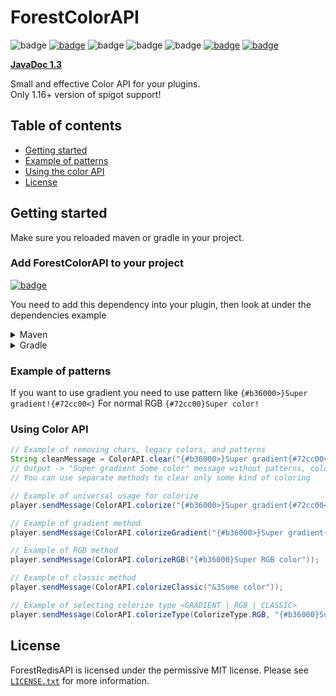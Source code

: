 # ForestColorAPI
![badge](https://img.shields.io/github/v/release/ForestTechMC/ForestColorAPI)
[![badge](https://jitpack.io/v/ForestTechMC/ForestColorAPI.svg)](https://jitpack.io/#ForestTechMC/ForestColorAPI)
![badge](https://img.shields.io/github/downloads/ForestTechMC/ForestColorAPI/total)
![badge](https://img.shields.io/github/last-commit/ForestTechMC/ForestColorAPI)
![badge](https://img.shields.io/badge/platform-spigot%20%7C%20bungeecord-lightgrey)
[![badge](https://img.shields.io/discord/896466173166747650?label=discord)](https://discord.gg/2PpdrfxhD4)
[![badge](https://img.shields.io/github/license/ForestTechMC/ForestColorAPI)](https://github.com/ForestTechMC/ForestColorAPI/blob/master/LICENSE.txt)

**[JavaDoc 1.3](https://foresttechmc.github.io/ForestColorAPI/1.3/)**

Small and effective Color API for your plugins.\
Only 1.16+ version of spigot support!

## Table of contents

* [Getting started](#getting-started)
* [Example of patterns](#example-of-patterns)
* [Using the color API](#using-color-api)
* [License](#license)

## Getting started

Make sure you reloaded maven or gradle in your project.

### Add ForestColorAPI to your project

[![badge](https://jitpack.io/v/ForestTechMC/ForestColorAPI.svg)](https://jitpack.io/#ForestTechMC/ForestColorAPI)

You need to add this dependency into your plugin, then look at under the dependencies example

<details>
    <summary>Maven</summary>

```xml
<repositories>
    <repository>
        <id>jitpack.io</id>
        <url>https://jitpack.io</url>
    </repository>
</repositories>

<dependencies>
    <dependency>
        <groupId>com.github.ForestTechMC</groupId>
        <artifactId>ForestColorAPI</artifactId>
        <version>VERSION</version>
        <scope>compile</scope>
    </dependency>
</dependencies>
```
</details>

<details>
    <summary>Gradle</summary>

```gradle
allprojects {
    repositories {
        ...
        maven { url 'https://jitpack.io' }
    }
}

dependencies {
    implementation 'com.github.ForestTechMC:ForestColorAPI:VERSION'
}
```
</details>

### Example of patterns

If you want to use gradient you need to use pattern like `{#b36000>}Super gradient!{#72cc00<}`
For normal RGB `{#72cc00}Super color!`


### Using Color API

```java
// Example of removing chars, legacy colors, and patterns
String cleanMessage = ColorAPI.clear("{#b36000>}Super gradient{#72cc00<} &3Some color");
// Output -> "Super gradient Some color" message without patterns, colors, chars...
// You can use separate methods to clear only some kind of coloring

// Example of universal usage for colorize
player.sendMessage(ColorAPI.colorize("{#b36000>}Super gradient{#72cc00<} {#b36000}Super RGB color"));

// Example of gradient method
player.sendMessage(ColorAPI.colorizeGradient("{#b36000>}Super gradient{#72cc00<}"));

// Example of RGB method
player.sendMessage(ColorAPI.colorizeRGB("{#b36000}Super RGB color"));

// Example of classic method
player.sendMessage(ColorAPI.colorizeClassic("&3Some color"));

// Example of selecting colorize type <GRADIENT | RGB | CLASSIC>
player.sendMessage(ColorAPI.colorizeType(ColorizeType.RGB, "{#b36000}Super RGB color"));
```

## License
ForestRedisAPI is licensed under the permissive MIT license. Please see [`LICENSE.txt`](https://github.com/ForestTechMC/ForestColorAPI/blob/master/LICENSE.txt) for more information.
